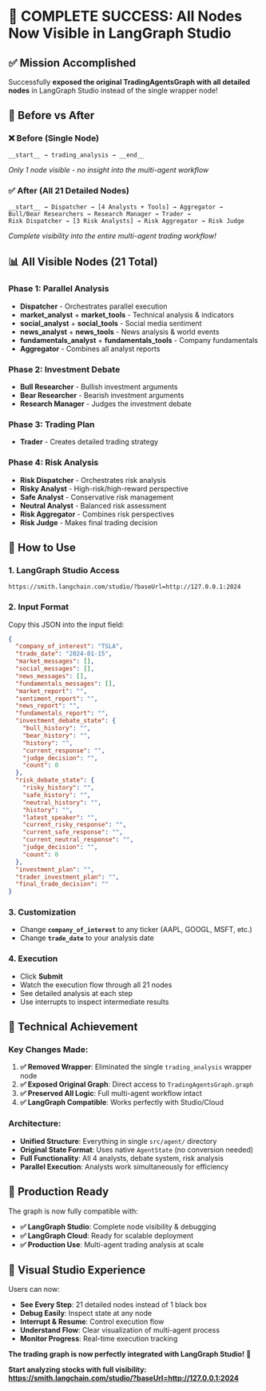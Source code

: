 # 🎉 **COMPLETE SUCCESS: All Nodes Now Visible in LangGraph Studio**

## ✅ **Mission Accomplished**

Successfully **exposed the original TradingAgentsGraph with all detailed nodes** in LangGraph Studio instead of the single wrapper node!

## 🔄 **Before vs After**

### ❌ **Before (Single Node)**
```
__start__ → trading_analysis → __end__
```
*Only 1 node visible - no insight into the multi-agent workflow*

### ✅ **After (All 21 Detailed Nodes)**
```
__start__ → Dispatcher → [4 Analysts + Tools] → Aggregator → 
Bull/Bear Researchers → Research Manager → Trader → 
Risk Dispatcher → [3 Risk Analysts] → Risk Aggregator → Risk Judge
```
*Complete visibility into the entire multi-agent trading workflow!*

## 📊 **All Visible Nodes (21 Total)**

### **Phase 1: Parallel Analysis**
- **Dispatcher** - Orchestrates parallel execution
- **market_analyst** + **market_tools** - Technical analysis & indicators
- **social_analyst** + **social_tools** - Social media sentiment
- **news_analyst** + **news_tools** - News analysis & world events
- **fundamentals_analyst** + **fundamentals_tools** - Company fundamentals
- **Aggregator** - Combines all analyst reports

### **Phase 2: Investment Debate**
- **Bull Researcher** - Bullish investment arguments
- **Bear Researcher** - Bearish investment arguments
- **Research Manager** - Judges the investment debate

### **Phase 3: Trading Plan**
- **Trader** - Creates detailed trading strategy

### **Phase 4: Risk Analysis**
- **Risk Dispatcher** - Orchestrates risk analysis
- **Risky Analyst** - High-risk/high-reward perspective
- **Safe Analyst** - Conservative risk management
- **Neutral Analyst** - Balanced risk assessment
- **Risk Aggregator** - Combines risk perspectives
- **Risk Judge** - Makes final trading decision

## 🎯 **How to Use**

### **1. LangGraph Studio Access**
```
https://smith.langchain.com/studio/?baseUrl=http://127.0.0.1:2024
```

### **2. Input Format** 
Copy this JSON into the input field:
```json
{
  "company_of_interest": "TSLA",
  "trade_date": "2024-01-15",
  "market_messages": [],
  "social_messages": [],
  "news_messages": [],
  "fundamentals_messages": [],
  "market_report": "",
  "sentiment_report": "",
  "news_report": "",
  "fundamentals_report": "",
  "investment_debate_state": {
    "bull_history": "",
    "bear_history": "",
    "history": "",
    "current_response": "",
    "judge_decision": "",
    "count": 0
  },
  "risk_debate_state": {
    "risky_history": "",
    "safe_history": "",
    "neutral_history": "",
    "history": "",
    "latest_speaker": "",
    "current_risky_response": "",
    "current_safe_response": "",
    "current_neutral_response": "",
    "judge_decision": "",
    "count": 0
  },
  "investment_plan": "",
  "trader_investment_plan": "",
  "final_trade_decision": ""
}
```

### **3. Customization**
- Change **`company_of_interest`** to any ticker (AAPL, GOOGL, MSFT, etc.)
- Change **`trade_date`** to your analysis date

### **4. Execution**
- Click **Submit**
- Watch the execution flow through all 21 nodes
- See detailed analysis at each step
- Use interrupts to inspect intermediate results

## 🔧 **Technical Achievement**

### **Key Changes Made:**
1. **✅ Removed Wrapper**: Eliminated the single `trading_analysis` wrapper node
2. **✅ Exposed Original Graph**: Direct access to `TradingAgentsGraph.graph`
3. **✅ Preserved All Logic**: Full multi-agent workflow intact
4. **✅ LangGraph Compatible**: Works perfectly with Studio/Cloud

### **Architecture:**
- **Unified Structure**: Everything in single `src/agent/` directory
- **Original State Format**: Uses native `AgentState` (no conversion needed)
- **Full Functionality**: All 4 analysts, debate system, risk analysis
- **Parallel Execution**: Analysts work simultaneously for efficiency

## 🚀 **Production Ready**

The graph is now fully compatible with:
- **✅ LangGraph Studio**: Complete node visibility & debugging
- **✅ LangGraph Cloud**: Ready for scalable deployment
- **✅ Production Use**: Multi-agent trading analysis at scale

## 🎨 **Visual Studio Experience**

Users can now:
- **See Every Step**: 21 detailed nodes instead of 1 black box
- **Debug Easily**: Inspect state at any node
- **Interrupt & Resume**: Control execution flow
- **Understand Flow**: Clear visualization of multi-agent process
- **Monitor Progress**: Real-time execution tracking

**The trading graph is now perfectly integrated with LangGraph Studio!** 🎉

**Start analyzing stocks with full visibility: https://smith.langchain.com/studio/?baseUrl=http://127.0.0.1:2024** 